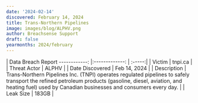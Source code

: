 ```yaml
---
date: '2024-02-14'
discovered: February 14, 2024
title: Trans-Northern Pipelines
image: images/blog/ALPHV.png
author: Breachsense Support
draft: false
yearmonths: 2024/february
---
```



| Data Breach Report
------------:     |:-------------:    | :-----:|
| Victim      | tnpi.ca      | 
| Threat Actor      | ALPHV      | 
| Date Discovered      | Feb 14, 2024      | 
| Description      | Trans-Northern Pipelines Inc. (TNPI) operates regulated pipelines to safely transport the refined petroleum products (gasoline, diesel, aviation, and heating fuel) used by Canadian businesses and consumers every day.      | 
| Leak Size      | 183GB      | 

